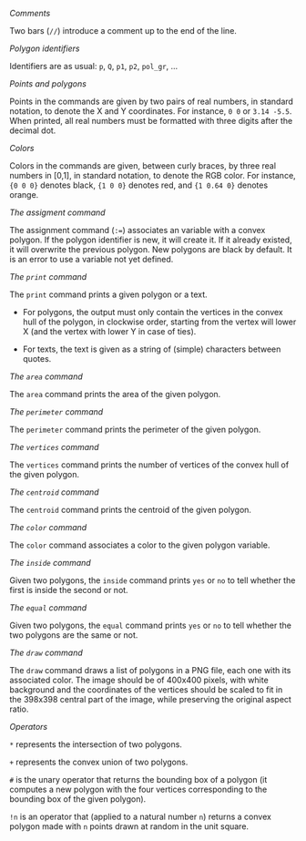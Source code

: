 *Comments*

Two bars (`//`) introduce a comment up to the end of the line.


*Polygon identifiers*

Identifiers are as usual:
`p`, `Q`, `p1`, `p2`, `pol_gr`, ...


*Points and polygons*

Points in the commands are given by two pairs of real numbers, in standard
notation, to denote the X and Y coordinates. For instance, `0 0` or `3.14
-5.5`. When printed, all real numbers must be formatted with three digits
after the decimal dot.


*Colors*

Colors in the commands are given, between curly braces, by three real numbers
in [0,1], in standard notation, to denote the RGB color. For instance, `{0 0
0}` denotes black, `{1 0 0}` denotes red, and `{1 0.64 0}` denotes orange.


*The assigment command*

The assignment command (`:=`) associates an variable with a convex polygon.
If the polygon identifier is new, it will create it. If it already existed, it
will overwrite the previous polygon. New polygons are black by default. It is
an error to use a variable not yet defined.

*The `print` command*

The `print` command prints a given polygon or a text.

- For polygons, the output must only contain the vertices in the convex hull of the
polygon, in clockwise order, starting from the vertex will lower X (and the
vertex with lower Y in case of ties).

- For texts, the text is given as a string of (simple) characters between quotes.


*The `area` command*

The `area` command prints the area of the given polygon.


*The `perimeter` command*

The `perimeter` command prints the perimeter of the given polygon.


*The `vertices` command*

The `vertices` command prints the number of vertices of the convex hull of the
given polygon.


*The `centroid` command*

The `centroid` command prints the centroid of the given polygon.


*The `color` command*

The `color` command associates a color to the given polygon variable.


*The `inside` command*

Given two polygons, the `inside` command prints `yes` or `no` to tell whether
the first is inside the second or not.


*The `equal` command*

Given two polygons, the `equal` command prints `yes` or `no` to tell whether
the two polygons are the same or not.


*The `draw` command*

The `draw` command draws a list of polygons in a PNG file, each one with its
associated color. The image should be of 400x400 pixels, with white background
and the coordinates of the vertices should be scaled to fit in the 398x398
central part of the image, while preserving the original aspect ratio.


*Operators*

`*` represents the intersection of two polygons.

`+` represents the convex union of two polygons.

`#` is the unary operator that returns the bounding box of a polygon
(it computes a new polygon with the four vertices corresponding to the
bounding box of the given polygon).

`!n` is an operator that (applied to a natural number `n`)
returns a convex polygon made with `n` points drawn at random in the unit square.
